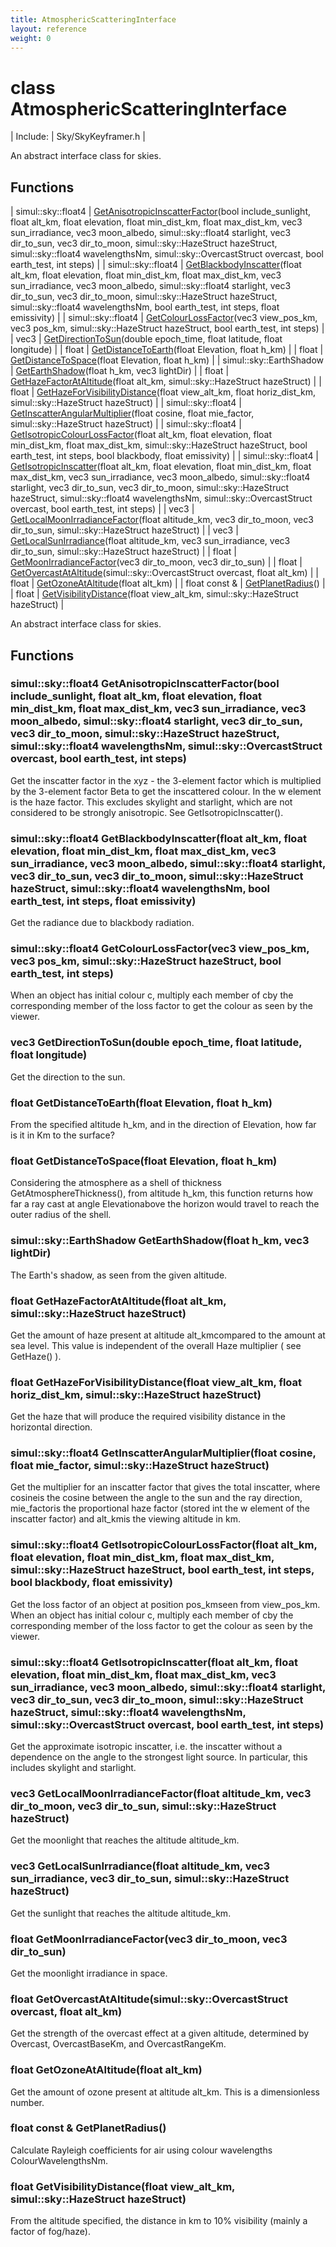 ```yaml
---
title: AtmosphericScatteringInterface
layout: reference
weight: 0
---
```

class AtmosphericScatteringInterface
===

| Include: | Sky/SkyKeyframer.h |

An abstract interface class for skies.
  


Functions
---

| simul::sky::float4 | [GetAnisotropicInscatterFactor](#GetAnisotropicInscatterFactor)(bool include_sunlight, float alt_km, float elevation, float min_dist_km, float max_dist_km, vec3 sun_irradiance, vec3 moon_albedo, simul::sky::float4 starlight, vec3 dir_to_sun, vec3 dir_to_moon, simul::sky::HazeStruct hazeStruct, simul::sky::float4 wavelengthsNm, simul::sky::OvercastStruct overcast, bool earth_test, int steps) |
| simul::sky::float4 | [GetBlackbodyInscatter](#GetBlackbodyInscatter)(float alt_km, float elevation, float min_dist_km, float max_dist_km, vec3 sun_irradiance, vec3 moon_albedo, simul::sky::float4 starlight, vec3 dir_to_sun, vec3 dir_to_moon, simul::sky::HazeStruct hazeStruct, simul::sky::float4 wavelengthsNm, bool earth_test, int steps, float emissivity) |
| simul::sky::float4 | [GetColourLossFactor](#GetColourLossFactor)(vec3 view_pos_km, vec3 pos_km, simul::sky::HazeStruct hazeStruct, bool earth_test, int steps) |
| vec3 | [GetDirectionToSun](#GetDirectionToSun)(double epoch_time, float latitude, float longitude) |
| float | [GetDistanceToEarth](#GetDistanceToEarth)(float Elevation, float h_km) |
| float | [GetDistanceToSpace](#GetDistanceToSpace)(float Elevation, float h_km) |
| simul::sky::EarthShadow | [GetEarthShadow](#GetEarthShadow)(float h_km, vec3 lightDir) |
| float | [GetHazeFactorAtAltitude](#GetHazeFactorAtAltitude)(float alt_km, simul::sky::HazeStruct hazeStruct) |
| float | [GetHazeForVisibilityDistance](#GetHazeForVisibilityDistance)(float view_alt_km, float horiz_dist_km, simul::sky::HazeStruct hazeStruct) |
| simul::sky::float4 | [GetInscatterAngularMultiplier](#GetInscatterAngularMultiplier)(float cosine, float mie_factor, simul::sky::HazeStruct hazeStruct) |
| simul::sky::float4 | [GetIsotropicColourLossFactor](#GetIsotropicColourLossFactor)(float alt_km, float elevation, float min_dist_km, float max_dist_km, simul::sky::HazeStruct hazeStruct, bool earth_test, int steps, bool blackbody, float emissivity) |
| simul::sky::float4 | [GetIsotropicInscatter](#GetIsotropicInscatter)(float alt_km, float elevation, float min_dist_km, float max_dist_km, vec3 sun_irradiance, vec3 moon_albedo, simul::sky::float4 starlight, vec3 dir_to_sun, vec3 dir_to_moon, simul::sky::HazeStruct hazeStruct, simul::sky::float4 wavelengthsNm, simul::sky::OvercastStruct overcast, bool earth_test, int steps) |
| vec3 | [GetLocalMoonIrradianceFactor](#GetLocalMoonIrradianceFactor)(float altitude_km, vec3 dir_to_moon, vec3 dir_to_sun, simul::sky::HazeStruct hazeStruct) |
| vec3 | [GetLocalSunIrradiance](#GetLocalSunIrradiance)(float altitude_km, vec3 sun_irradiance, vec3 dir_to_sun, simul::sky::HazeStruct hazeStruct) |
| float | [GetMoonIrradianceFactor](#GetMoonIrradianceFactor)(vec3 dir_to_moon, vec3 dir_to_sun) |
| float | [GetOvercastAtAltitude](#GetOvercastAtAltitude)(simul::sky::OvercastStruct overcast, float alt_km) |
| float | [GetOzoneAtAltitude](#GetOzoneAtAltitude)(float alt_km) |
| float  const & | [GetPlanetRadius](#GetPlanetRadius)() |
| float | [GetVisibilityDistance](#GetVisibilityDistance)(float view_alt_km, simul::sky::HazeStruct hazeStruct) |

An abstract interface class for skies.
  


Functions
---

### <a name="GetAnisotropicInscatterFactor"/>simul::sky::float4 GetAnisotropicInscatterFactor(bool include_sunlight, float alt_km, float elevation, float min_dist_km, float max_dist_km, vec3 sun_irradiance, vec3 moon_albedo, simul::sky::float4 starlight, vec3 dir_to_sun, vec3 dir_to_moon, simul::sky::HazeStruct hazeStruct, simul::sky::float4 wavelengthsNm, simul::sky::OvercastStruct overcast, bool earth_test, int steps)
Get the inscatter factor in the xyz - the 3-element factor which is multiplied by the 3-element factor Beta to get the inscattered colour.
In the w element is the haze factor.
This excludes skylight and starlight, which are not considered to be strongly anisotropic. See GetIsotropicInscatter().

### <a name="GetBlackbodyInscatter"/>simul::sky::float4 GetBlackbodyInscatter(float alt_km, float elevation, float min_dist_km, float max_dist_km, vec3 sun_irradiance, vec3 moon_albedo, simul::sky::float4 starlight, vec3 dir_to_sun, vec3 dir_to_moon, simul::sky::HazeStruct hazeStruct, simul::sky::float4 wavelengthsNm, bool earth_test, int steps, float emissivity)
Get the radiance due to blackbody radiation.

### <a name="GetColourLossFactor"/>simul::sky::float4 GetColourLossFactor(vec3 view_pos_km, vec3 pos_km, simul::sky::HazeStruct hazeStruct, bool earth_test, int steps)
When an object has initial colour c, multiply each member of cby the corresponding member of
the loss factor to get the colour as seen by the viewer.

### <a name="GetDirectionToSun"/>vec3 GetDirectionToSun(double epoch_time, float latitude, float longitude)

Get the direction to the sun.

### <a name="GetDistanceToEarth"/>float GetDistanceToEarth(float Elevation, float h_km)
From the specified altitude h_km, and in the direction of Elevation, how far is it in Km to the surface?

### <a name="GetDistanceToSpace"/>float GetDistanceToSpace(float Elevation, float h_km)
Considering the atmosphere as a shell of thickness GetAtmosphereThickness(), from altitude h_km,
this function returns how far a ray cast at angle Elevationabove the horizon would travel
to reach the outer radius of the shell.

### <a name="GetEarthShadow"/>simul::sky::EarthShadow GetEarthShadow(float h_km, vec3 lightDir)
The Earth's shadow, as seen from the given altitude.

### <a name="GetHazeFactorAtAltitude"/>float GetHazeFactorAtAltitude(float alt_km, simul::sky::HazeStruct hazeStruct)
Get the amount of haze present at altitude alt_kmcompared to the amount at sea level. This value is
independent of the overall Haze multiplier ( see GetHaze() ).

### <a name="GetHazeForVisibilityDistance"/>float GetHazeForVisibilityDistance(float view_alt_km, float horiz_dist_km, simul::sky::HazeStruct hazeStruct)
Get the haze that will produce the required visibility distance in the horizontal direction.

### <a name="GetInscatterAngularMultiplier"/>simul::sky::float4 GetInscatterAngularMultiplier(float cosine, float mie_factor, simul::sky::HazeStruct hazeStruct)
Get the multiplier for an inscatter factor that gives the total inscatter, where cosineis the cosine between
the angle to the sun and the ray direction, mie_factoris the proportional haze factor (stored int the w element of the inscatter factor)
and alt_kmis the viewing altitude in km.

### <a name="GetIsotropicColourLossFactor"/>simul::sky::float4 GetIsotropicColourLossFactor(float alt_km, float elevation, float min_dist_km, float max_dist_km, simul::sky::HazeStruct hazeStruct, bool earth_test, int steps, bool blackbody, float emissivity)
Get the loss factor of an object at position pos_kmseen from view_pos_km.
When an object has initial colour c, multiply each member of cby the corresponding member of
the loss factor to get the colour as seen by the viewer.

### <a name="GetIsotropicInscatter"/>simul::sky::float4 GetIsotropicInscatter(float alt_km, float elevation, float min_dist_km, float max_dist_km, vec3 sun_irradiance, vec3 moon_albedo, simul::sky::float4 starlight, vec3 dir_to_sun, vec3 dir_to_moon, simul::sky::HazeStruct hazeStruct, simul::sky::float4 wavelengthsNm, simul::sky::OvercastStruct overcast, bool earth_test, int steps)
Get the approximate isotropic inscatter, i.e. the inscatter without a dependence on the angle to the strongest light source. In particular,
this includes skylight and starlight.

### <a name="GetLocalMoonIrradianceFactor"/>vec3 GetLocalMoonIrradianceFactor(float altitude_km, vec3 dir_to_moon, vec3 dir_to_sun, simul::sky::HazeStruct hazeStruct)
Get the moonlight that reaches the altitude altitude_km.

### <a name="GetLocalSunIrradiance"/>vec3 GetLocalSunIrradiance(float altitude_km, vec3 sun_irradiance, vec3 dir_to_sun, simul::sky::HazeStruct hazeStruct)
Get the sunlight that reaches the altitude altitude_km.

### <a name="GetMoonIrradianceFactor"/>float GetMoonIrradianceFactor(vec3 dir_to_moon, vec3 dir_to_sun)
Get the moonlight irradiance in space.

### <a name="GetOvercastAtAltitude"/>float GetOvercastAtAltitude(simul::sky::OvercastStruct overcast, float alt_km)
Get the strength of the overcast effect at a given altitude, determined by Overcast, OvercastBaseKm, and OvercastRangeKm.

### <a name="GetOzoneAtAltitude"/>float GetOzoneAtAltitude(float alt_km)
Get the amount of ozone present at altitude alt_km. This is a dimensionless number.

### <a name="GetPlanetRadius"/>float  const & GetPlanetRadius()
Calculate Rayleigh coefficients for air using colour wavelengths ColourWavelengthsNm.

### <a name="GetVisibilityDistance"/>float GetVisibilityDistance(float view_alt_km, simul::sky::HazeStruct hazeStruct)
From the altitude specified, the distance in km to 10% visibility (mainly a factor of fog/haze).
